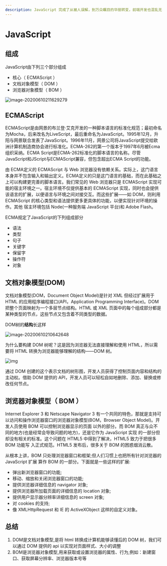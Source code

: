 ```yaml
---
description: JavaScript 完成了从被人误解，到万众瞩目的华丽转变，前端开发也混乱无序的状态，发展成需要严格训练的一种正规职业
---
```


# JavaScript

## 组成

JavaScript由下列三个部分组成

* 核心（ ECMAScript ）
* 文档对象模型（ DOM ）
* 浏览器对象模型（ BOM ）

![image-20200610211629279](https://img-1251598303.cos.ap-guangzhou.myqcloud.com/image-20200610211629279.png)

## ECMAScript

ECMAScript是由网景的布兰登·艾克开发的一种脚本语言的标准化规范；最初命名为Mocha，后来改名为LiveScript，最后重命名为JavaScript。1995年12月，升阳与网景联合发表了JavaScript。1996年11月，网景公司将JavaScript提交给欧洲计算机制造商协会进行标准化。ECMA-262的第一个版本于1997年6月被Ecma组织采纳。ECMA Script是ECMA-262标准化的脚本语言的名称。尽管JavaScript和JScript与ECMAScript兼容，但包含超出ECMA Script的功能。

由 ECMA定义的 ECMAScript 与 Web 浏览器没有依赖关系。实际上，这门语言本身并不包含输入和输出定义。ECMA定义的只是这门语言的基础，而在此基础之上可以构建更完善的脚本语言。我们常见的 Web 浏览器只是 ECMAScript 实现可能的宿主环境之一。宿主环境不仅提供基本的 ECMAScript 实现，同时也会提供该语言的扩展，以便语言与环境之间对接交互。而这些扩展——如 DOM，则利用 ECMAScript 的核心类型和语法提供更多更具体的功能，以便实现针对环境的操作。其他 宿主环境包括 Node\(一种服务端 JavaScript 平台\)和 Adobe Flash。

ECMA规定了JavaScript的下列组成部分

* 语法
* 类型
* 句子
* 关键字
* 保留字
* 操作符
* 对象

## 文档对象模型\(DOM\)

文档对象模型\(DOM，Document Object Model\)是针对 XML 但经过扩展用于 HTML 的应用程序编程接口\(API，Application Programming Interface\)。DOM 把整个页面映射为一个多层节点结构。HTML 或 XML 页面中的每个组成部分都是某种类型的节点，这些节点又包含着不同类型的数据。

DOM树的**结构**长这样

![image-20200610210642648](https://img-1251598303.cos.ap-guangzhou.myqcloud.com/image-20200610210642648.png)

为什么要构建 DOM 树呢？这是因为浏览器无法直接理解和使用 HTML，所以需要将 HTML 转换为浏览器能够理解的结构——DOM 树。

![img](https://img-1251598303.cos.ap-guangzhou.myqcloud.com/125849ec56a3ea98d4b476c66c754f79.png)

通过 DOM 创建的这个表示文档的树形图，开发人员获得了控制页面内容和结构的主动权。借助 DOM 提供的 API，开发人员可以轻松自如地删除、添加、替换或修改任何节点。

## 浏览器对象模型（ BOM ）

Internet Explorer 3 和 Netscape Navigator 3 有一个共同的特色，那就是支持可以访问和操作浏览器窗口的浏览器对象模型\(BOM，Browser Object Model\)。开发人员使用 BOM 可以控制浏览器显示的页面 以外的部分。而 BOM 真正与众不同的地方\(也是经常会导致问题的地方\)，还是它作为 JavaScript 实现 的一部分但却没有相关的标准。这个问题在 HTML5 中得到了解决，HTML5 致力于把很多 BOM 功能写 入正式规范。HTML5 发布后，很多关于 BOM 的困惑烟消云散。

从根本上讲，BOM 只处理浏览器窗口和框架;但人们习惯上也把所有针对浏览器的 JavaScript 扩展 算作 BOM 的一部分。下面就是一些这样的扩展:

* 弹出新浏览器窗口的功能;
* 移动、缩放和关闭浏览器窗口的功能;
* 提供浏览器详细信息的 navigator 对象;
* 提供浏览器所加载页面的详细信息的 location 对象;
* 提供用户显示器分辨率详细信息的 screen 对象;
* 对 cookies 的支持;
* 像 XMLHttpRequest 和 IE 的 ActiveXObject 这样的自定义对象。

## 总结

1. DOM是文档对象模型,是将 html 转换成计算机能够读懂后的 DOM 树，我们可以通过 DOM 提供的 api 以实现对页面样式、大小的调整
2. BOM是浏览器对象模型,用来获取或设置浏览器的属性、行为,例如：新建窗口、获取屏幕分辨率、浏览器版本号等

